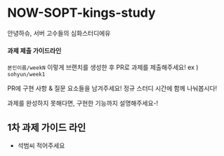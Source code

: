 # NOW-SOPT-kings-study
안녕하슈, 서버 고수들의 심화스터디에유

#### 과제 제출 가이드라인

`본인이름/weekN` 이렇게 브랜치를 생성한 후 PR로 과제를 제출해주세요! 
ex ) `sohyun/week1`

PR에 구현 사항 & 질문 요소들을 남겨주세요!
정규 스터디 시간에 함께 나눠봅시다!

과제를 완성하지 못해다면, 구현한 기능까지 설명해주세요-!

## 1차 과제 가이드 라인
- 석범씨 적어주세요
